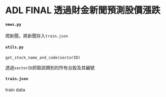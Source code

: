 # ADL FINAL 透過財金新聞預測股價漲跌

#### `news.py`

爬新聞，將新聞存入`train.json`

#### `utils.py`

`get_stock_name_and_code(sectorID)`

透過`sectorID`抓取該類別的所有台股及其編號

#### `train.json`

train data